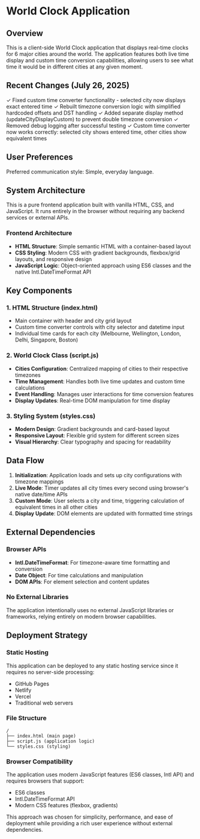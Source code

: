 # World Clock Application

## Overview

This is a client-side World Clock application that displays real-time clocks for 6 major cities around the world. The application features both live time display and custom time conversion capabilities, allowing users to see what time it would be in different cities at any given moment.

## Recent Changes (July 26, 2025)

✓ Fixed custom time converter functionality - selected city now displays exact entered time
✓ Rebuilt timezone conversion logic with simplified hardcoded offsets and DST handling
✓ Added separate display method (updateCityDisplayCustom) to prevent double timezone conversion
✓ Removed debug logging after successful testing
✓ Custom time converter now works correctly: selected city shows entered time, other cities show equivalent times

## User Preferences

Preferred communication style: Simple, everyday language.

## System Architecture

This is a pure frontend application built with vanilla HTML, CSS, and JavaScript. It runs entirely in the browser without requiring any backend services or external APIs.

### Frontend Architecture
- **HTML Structure**: Simple semantic HTML with a container-based layout
- **CSS Styling**: Modern CSS with gradient backgrounds, flexbox/grid layouts, and responsive design
- **JavaScript Logic**: Object-oriented approach using ES6 classes and the native Intl.DateTimeFormat API

## Key Components

### 1. HTML Structure (index.html)
- Main container with header and city grid layout
- Custom time converter controls with city selector and datetime input
- Individual time cards for each city (Melbourne, Wellington, London, Delhi, Singapore, Boston)

### 2. World Clock Class (script.js)
- **Cities Configuration**: Centralized mapping of cities to their respective timezones
- **Time Management**: Handles both live time updates and custom time calculations
- **Event Handling**: Manages user interactions for time conversion features
- **Display Updates**: Real-time DOM manipulation for time display

### 3. Styling System (styles.css)
- **Modern Design**: Gradient backgrounds and card-based layout
- **Responsive Layout**: Flexible grid system for different screen sizes
- **Visual Hierarchy**: Clear typography and spacing for readability

## Data Flow

1. **Initialization**: Application loads and sets up city configurations with timezone mappings
2. **Live Mode**: Timer updates all city times every second using browser's native date/time APIs
3. **Custom Mode**: User selects a city and time, triggering calculation of equivalent times in all other cities
4. **Display Update**: DOM elements are updated with formatted time strings

## External Dependencies

### Browser APIs
- **Intl.DateTimeFormat**: For timezone-aware time formatting and conversion
- **Date Object**: For time calculations and manipulation
- **DOM APIs**: For element selection and content updates

### No External Libraries
The application intentionally uses no external JavaScript libraries or frameworks, relying entirely on modern browser capabilities.

## Deployment Strategy

### Static Hosting
This application can be deployed to any static hosting service since it requires no server-side processing:
- GitHub Pages
- Netlify
- Vercel
- Traditional web servers

### File Structure
```
/
├── index.html (main page)
├── script.js (application logic)
└── styles.css (styling)
```

### Browser Compatibility
The application uses modern JavaScript features (ES6 classes, Intl API) and requires browsers that support:
- ES6 classes
- Intl.DateTimeFormat API
- Modern CSS features (flexbox, gradients)

This approach was chosen for simplicity, performance, and ease of deployment while providing a rich user experience without external dependencies.